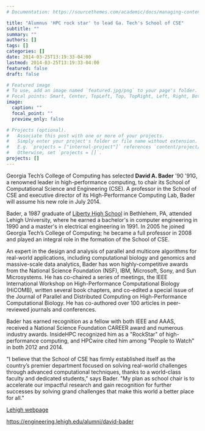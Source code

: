 ```yaml
---
# Documentation: https://sourcethemes.com/academic/docs/managing-content/

title: "Alumnus 'HPC rock star' to lead Ga. Tech's School of CSE"
subtitle: ""
summary: ""
authors: []
tags: []
categories: []
date: 2014-03-25T13:19:33-04:00
lastmod: 2014-03-25T13:19:33-04:00
featured: false
draft: false

# Featured image
# To use, add an image named `featured.jpg/png` to your page's folder.
# Focal points: Smart, Center, TopLeft, Top, TopRight, Left, Right, BottomLeft, Bottom, BottomRight.
image:
  caption: ""
  focal_point: ""
  preview_only: false

# Projects (optional).
#   Associate this post with one or more of your projects.
#   Simply enter your project's folder or file name without extension.
#   E.g. `projects = ["internal-project"]` references `content/project/deep-learning/index.md`.
#   Otherwise, set `projects = []`.
projects: []
---
```


Georgia Tech’s College of Computing has selected **David A. Bader** '90 '91G, a renowned leader in high-performance computing, to chair its School of Computational Science and Engineering (CSE). A professor in the School of CSE and executive director of its High-Performance Computing Lab, Bader will assume his new role in July 2014.

Bader, a 1987 graduate of [Liberty High School](http://www-lhs.beth.k12.pa.us/) in Bethlehem, PA, attended Lehigh University, where he earned a bachelor's in computer engineering in 1990 and  a master's in electrical engineering in 1991. In 2005 he joined Georgia Tech’s College of Computing; he became a full professor in 2008 and played an integral role in the formation of the School of CSE.

An expert in the design and analysis of parallel and multicore algorithms for real-world applications, including computational biology and genomics and massive-scale data analytics, Bader has won highly-competitive awards from the National Science Foundation (NSF), IBM, Microsoft, Sony, and Sun Microsystems. He has co-chaired a series of meetings, the IEEE International Workshop on High-Performance Computational Biology (HiCOMB), written several book chapters, and co-edited a special issue of the Journal of Parallel and Distributed Computing on High-Performance Computational Biology. He has co-authored over 100 articles in peer-reviewed journals and conferences.

Bader has earned recognition as a fellow with both IEEE and AAAS, received a National Science Foundation CAREER award and numerous industry awards. InsideHPC recognized him as a "RockStar" of high-performance computing, and HPCwire cited him among "People to Watch" in both 2012 and 2014. 

"I believe that the School of CSE has firmly established itself as the country’s premier department focused on solving real-world challenges through advanced computational techniques, thanks to a world-class faculty and dedicated students," says Bader. "My plan as school chair is to accelerate our impactful research and gain recognition for further successes by solving grand challenges that make this world a better place for all."

[Lehigh webpage](https://web.archive.org/web/20150109185459/https://www.lehigh.edu/engineering/news/alumni/2014/alum_20140325_bader_georgia_tech.html)

https://engineering.lehigh.edu/alumni/david-bader
